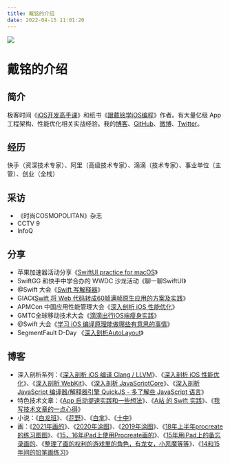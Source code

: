```yaml
---
title: 戴铭的介绍
date: 2022-04-15 11:01:20
---
```


![](/img/daiming.jpeg)

# 戴铭的介绍

## 简介

极客时间《[iOS开发高手课](https://time.geekbang.org/column/intro/100024501)》和纸书《[跟戴铭学iOS编程](https://item.jd.com/12827000.html)》作者。有大量亿级 App 工程架构、性能优化相关实战经验。我的[博客](https://ming1016.github.io/)、[GitHub](https://github.com/ming1016)、[微博](https://weibo.com/allstarming)、[Twitter](https://twitter.com/daiming_cn)。

## 经历

快手（资深技术专家）、阿里（高级技术专家）、滴滴（技术专家）、事业单位（主管）、创业（全栈）

## 采访

* 《时尚COSMOPOLITAN》杂志
* CCTV 9
* InfoQ

## 分享

* 苹果加速器活动分享《[SwiftUI practice for macOS](https://ming1016.github.io/2022/03/25/develop-with-swiftui/)》
* SwiftGG 和快手中学合办的 WWDC 沙龙活动《聊一聊SwiftUI》
* @Swift 大会《[Swift 写解释器](https://ming1016.github.io/2018/09/17/produce-slides-of-third-at-swift-conference/)》
* GIAC《[Swift 将 Web 代码转成60帧满帧原生应用的方案及实践](https://ming1016.github.io/2018/01/10/slides-of-giac-how-to-use-swift-transfer-web-to-60-frame-native-code/)》
* APMCon 中国应用性能管理大会《[深入剖析 iOS 性能优化](https://ming1016.github.io/2017/06/20/deeply-ios-performance-optimization/)》
* GMTC全球移动技术大会《[滴滴出行iOS端瘦身实践](https://ming1016.github.io/2017/06/12/gmtc-ios-slimming-practice/)》
* @Swift 大会《[学习 iOS 编译原理能做哪些有意思的事情](https://ming1016.github.io/2017/05/27/slides-of-learn-what-interesting-things-you-can-do-with-iOS-compilation/)》
* SegmentFault D-Day 《[深入剖析AutoLayout](https://ming1016.github.io/2021/07/13/deeply-analyse-autolayout-slides/)》

## 博客

* 深入剖析系列：《[深入剖析 iOS 编译 Clang / LLVM](https://ming1016.github.io/2017/03/01/deeply-analyse-llvm/)》、《[深入剖析 iOS 性能优化](https://ming1016.github.io/2017/06/20/deeply-ios-performance-optimization/)》、《[深入剖析 WebKit](https://ming1016.github.io/2017/10/11/deeply-analyse-webkit/)》、《[深入剖析 JavaScriptCore](https://ming1016.github.io/2018/04/21/deeply-analyse-javascriptcore/)》、《[深入剖析 JavaScript 编译器/解释器引擎 QuickJS - 多了解些 JavaScript 语言](https://ming1016.github.io/2021/02/21/deeply-analyse-quickjs/)》
* 特色技术文章：《[App 启动提速实践和一些想法](https://ming1016.github.io/2020/12/18/thinking-in-how-to-speed-up-app/)》、《[A站 的 Swift 实践](https://ming1016.github.io/2021/05/22/acfun-swift-practice/)》、《[我写技术文章的一点心得](https://ming1016.github.io/2021/07/24/my-little-idea-about-writing-technical-article/)》
* 小说：《[白龙班](https://ming1016.github.io/2019/06/19/white-dragon-class/)》、《[花野](https://ming1016.github.io/2018/01/04/huaye/)》、《[白芈](https://ming1016.github.io/2018/01/04/baimi/)》、《[十中](https://ming1016.github.io/2016/04/04/tenth-middle-school/)》
* 画：《[2021年画的](https://ming1016.github.io/2022/02/26/draw-in-2021/)》、《[2020年涂图](https://ming1016.github.io/2020/05/04/draw-in-2020/)》、《[2019年涂图](https://ming1016.github.io/2019/12/06/draw-in-2019/)》、《[18年上半年procreate的练习图图](https://ming1016.github.io/2018/09/14/draw-with-procreate-in-ipad-during-pre-half-in-20182/)》、《[15，16年iPad上使用Procreate画的](https://ming1016.github.io/2016/09/20/draw-with-procreate-in-ipad-during-15-to-16/)》、《[15年用iPad上的备忘录画的](https://ming1016.github.io/2015/11/02/draw-with-note-in-ipad-during-15/)、《[整理了画的权利的游戏里的角色，有龙女，小恶魔等等](https://ming1016.github.io/2015/04/02/draw-game-of-thrones-with-pencil-during-14/)》、《[14和15年间的铅笔画练习](https://ming1016.github.io/2015/03/12/draw-practice-with-pencil-during-14-to-15/)》





